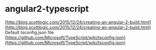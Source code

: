 # angular2-typescript


[http://blog.scottlogic.com/2015/12/24/creating-an-angular-2-build.html](http://blog.scottlogic.com/2015/12/24/creating-an-angular-2-build.html)
Default tsconfig.json file
[https://github.com/Microsoft/TypeScript/wiki/tsconfig.json](https://github.com/Microsoft/TypeScript/wiki/tsconfig.json)